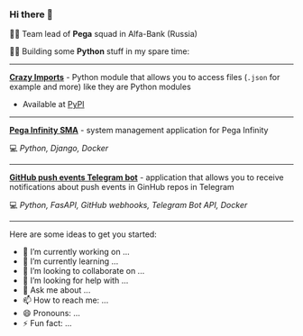 ### Hi there 👋

👨‍💼 Team lead of **Pega** squad in Alfa-Bank (Russia)

👨‍💻 Building some **Python** stuff in my spare time:

---

**[Crazy Imports](https://github.com/mishankov/crazy-imports)** - Python module  that allows you to access files (`.json` for example and more) like they are Python modules
  - Available at [PyPI](https://pypi.org/project/crazyimports/)

---

**[Pega Infinity SMA](https://github.com/mishankov/pega-infinity-sma)** - system management application for Pega Infinity

💻 *Python, Django, Docker*

---

**[GitHub push events Telegram bot](https://github.com/mishankov/github-push-events-telegram-bot)** - application that allows you to receive notifications about push events in GinHub repos in Telegram

💻 *Python, FasAPI, GitHub webhooks, Telegram Bot API, Docker*

---

Here are some ideas to get you started:

- 🔭 I’m currently working on ...
- 🌱 I’m currently learning ...
- 👯 I’m looking to collaborate on ...
- 🤔 I’m looking for help with ...
- 💬 Ask me about ...
- 📫 How to reach me: ...
- 😄 Pronouns: ...
- ⚡ Fun fact: ...

